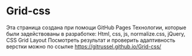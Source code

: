 # Grid-css
Эта страница создана при помощи GitHub Pages
Технологии, которые были задействованы в разработке: Html, css, js, normalize.css, jQuery, CSS Grid Layout
Посмотреть результат и проверить адаптивность верстки можно по ссылке https://gitrussel.github.io/Grid-css/
